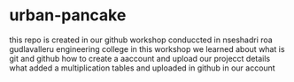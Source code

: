# urban-pancake
this repo is created in our github workshop conduccted in nseshadri roa gudlavalleru engineering college 
in this workshop we learned about what is git and github 
how to create a aaccount and upload our projecct details 
what added a multiplication tables and uploaded in github in our account 

